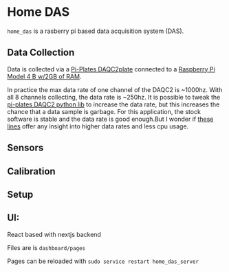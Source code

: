 # Home DAS

`home_das` is a rasberry pi based data acquisition system (DAS).

## Data Collection

Data is collected via a [Pi-Plates DAQC2plate](https://pi-plates.com/daqc2r1/) connected to a [Raspberry Pi Model 4 B w/2GB of RAM](https://www.raspberrypi.org/products/raspberry-pi-4-model-b/).

In practice the max data rate of one channel of the DAQC2 is ~1000hz. With all 8 channels collecting, the data rate is ~250hz. It is possible to tweak the [pi-plates DAQC2 python lib](https://github.com/pi-plates/PYTHONmodules/blob/master/DAQC2plate.py) to increase the data rate, but this increases the chance that a data sample is garbage. For this application, the stock software is stable and the data rate is good enough.But I wonder if [these lines](https://github.com/pi-plates/PYTHONmodules/blob/master/DAQC2plate.py#L226-L309) offer any insight into higher data rates and less cpu usage.

## Sensors

## Calibration

## Setup

## UI:

React based with nextjs backend

Files are is `dashboard/pages`

Pages can be reloaded with `sudo service restart home_das_server`
